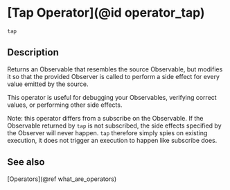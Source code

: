 # [Tap Operator](@id operator_tap)

```@docs
tap
```

## Description

Returns an Observable that resembles the source Observable, but modifies it so that the provided Observer is called to perform a side effect for every value emitted by the source.

This operator is useful for debugging your Observables, verifying correct values, or performing other side effects.

Note: this operator differs from a subscribe on the Observable. If the Observable returned by `tap` is not subscribed, the side effects specified by the Observer will never happen. `tap` therefore simply spies on existing execution, it does not trigger an execution to happen like subscribe does.

## See also

[Operators](@ref what_are_operators)
